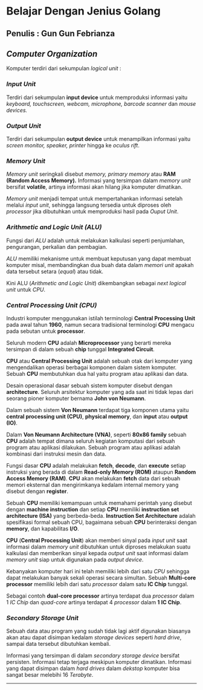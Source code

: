 # Belajar Dengan Jenius Golang

## Penulis : Gun Gun Febrianza

## *Computer Organization*

Komputer terdiri dari sekumpulan *logical unit* :

### *Input Unit*

Terdiri dari sekumpulan **input device** untuk memproduksi informasi yaitu *keyboard, touchscreen, webcam, microphone, barcode scanner* dan *mouse devices.*

### *Output Unit*

Terdiri dari sekumpulan **output device** untuk menampilkan informasi yaitu *screen monitor, speaker, printer* hingga ke *oculus rift*. 

### *Memory Unit*

*Memory unit* seringkali disebut *memory, primary memory* atau **RAM (Random Access Memory).** Informasi yang tersimpan dalam *memory unit* bersifat **volatile**, artinya informasi akan hilang jika komputer dimatikan. 

*Memory unit* menjadi tempat untuk mempertahankan informasi setelah melalui *input unit*, sehingga langsung tersedia untuk diproses oleh *processor* jika dibutuhkan untuk memproduksi hasil pada *Ouput Unit*.

### *Arithmetic and Logic Unit (ALU)*

Fungsi dari *ALU* adalah untuk melakukan kalkulasi seperti penjumlahan, pengurangan, perkalian dan pembagian. 

*ALU* memiliki mekanisme untuk membuat keputusan yang dapat membuat komputer misal, membandingkan dua buah data dalam *memori unit* apakah data tersebut setara (*equal*) atau tidak. 

Kini ALU (*Arithmetic and Logic Unit*) dikembangkan sebagai *next logical unit* untuk *CPU*.

### *Central Processing Unit (CPU)*

Industri komputer menggunakan istilah terminologi **Central Processing Unit** pada awal tahun **1960**, namun secara tradisional terminologi **CPU** mengacu pada  sebutan untuk **processor**. 

Seluruh modern **CPU** adalah **Microprocessor** yang berarti mereka tersimpan di dalam sebuah **chip** tunggal **Integrated Circuit**. 

**CPU** atau **Central Processing Unit** adalah sebuah otak dari komputer yang mengendalikan operasi berbagai komponen dalam sistem komputer. Sebuah **CPU** membutuhkan dua hal yaitu program atau aplikasi dan data. 

Desain operasional dasar sebuah sistem komputer disebut dengan **architecture**. Seluruh arsitektur komputer yang ada saat ini tidak lepas dari seorang pioner komputer bernama **John von Neumann**. 

Dalam sebuah sistem **Von Neumann** terdapat tiga komponen utama yaitu **central processing unit (CPU)**, **physical memory**, dan **input** atau **output (IO)**. 

Dalam **Von Neumann Architecture (VNA)**, seperti **80x86 family** sebuah **CPU** adalah tempat dimana seluruh kegiatan komputasi dari sebuah program atau aplikasi dilakukan. Sebuah program atau aplikasi adalah kombinasi dari instruksi mesin dan data.

Fungsi dasar **CPU** adalah melakukan **fetch**, **decode**, dan **execute** setiap instruksi yang berada di dalam **Read-only Memory (ROM)** ataupun **Random Access Memory (RAM)**. **CPU** akan melakukan **fetch** data dari sebuah memori eksternal dan mengirimkanya kedalam internal memory yang disebut dengan **register**. 

Sebuah **CPU** memiliki kemampuan untuk memahami perintah yang disebut dengan **machine instruction** dan setiap **CPU** memiliki **instruction set architecture (ISA)** yang berbeda-beda. **Instruction Set Architecture** adalah spesifikasi formal sebuah CPU, bagaimana sebuah **CPU** berinteraksi dengan **memory**, dan kapabilitas **I/O**. 

**CPU** (**Central Processing Unit**) akan memberi sinyal pada *input unit* saat informasi dalam *memory unit* dibutuhkan untuk diproses melakukan suatu kalkulasi dan memberikan sinyal kepada *output unit* saat informasi dalam *memory unit* siap untuk digunakan pada *output device*.

Kebanyakan komputer hari ini telah memiliki lebih dari satu *CPU* sehingga dapat melakukan banyak sekali operasi secara simultan. Sebuah **Multi-core processor** memiliki lebih dari satu *processor* dalam satu **IC Chip** tunggal. 

Sebagai contoh **dual-core processor** artinya terdapat dua *processor* dalam 1 *IC Chip* dan *quad-core* artinya terdapat 4 *processor* dalam **1** **IC Chip**.

### *Secondary Storage Unit*

Sebuah data atau program yang sudah tidak lagi aktif digunakan biasanya akan atau dapat disimpan kedalam *storage devices* seperti *hard drive*, sampai data tersebut dibutuhkan kembali. 

Informasi yang tersimpan di dalam *secondary storage device* bersifat persisten. Informasi tetap terjaga meskipun komputer dimatikan. Informasi yang dapat disimpan dalam *hard drives* dalam *dekstop* komputer bisa sangat besar melebihi 16 *Terabyte*. 

---------------------

